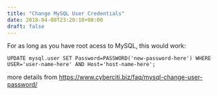 ```yaml
---
title: "Change MySQL User Credentials"
date: 2018-04-08T23:20:10+08:00
draft: false
---
```


For as long as you have root acess to MySQL, this would work:

```
UPDATE mysql.user SET Password=PASSWORD('new-password-here') WHERE USER='user-name-here' AND Host='host-name-here';
```
more details from https://www.cyberciti.biz/faq/mysql-change-user-password/
